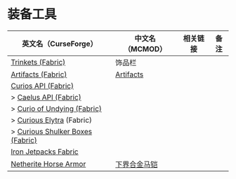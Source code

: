 # 装备工具

| 英文名（CurseForge）                                                                                          | 中文名（MCMOD）                                      | 相关链接 | 备注 |
| ------------------------------------------------------------------------------------------------------------- | ---------------------------------------------------- | -------- | ---- |
| [Trinkets (Fabric)](https://www.curseforge.com/minecraft/mc-mods/trinkets-fabric)                             | 饰品栏                                               |          |      |
| [Artifacts (Fabric)](https://www.curseforge.com/minecraft/mc-mods/artifacts-fabric)                           | [Artifacts](https://www.mcmod.cn/class/2821.html)    |          |      |
| [Curios API (Fabric)](https://www.curseforge.com/minecraft/mc-mods/curios-fabric)                             |                                                      |          |      |
| > [Caelus API (Fabric)](https://www.curseforge.com/minecraft/mc-mods/caelus-fabric)                           |                                                      |          |      |
| > [Curio of Undying (Fabric)](https://www.curseforge.com/minecraft/mc-mods/curio-of-undying-fabric)           |                                                      |          |      |
| > [Curious Elytra](https://www.curseforge.com/minecraft/mc-mods/curious-elytra-fabric) (Fabric)               |                                                      |          |      |
| > [Curious Shulker Boxes (Fabric)](https://www.curseforge.com/minecraft/mc-mods/curious-shulker-boxes-fabric) |                                                      |          |      |
| [Iron Jetpacks Fabric](https://www.curseforge.com/minecraft/mc-mods/iron-jetpacks-fabric)                     |                                                      |          |      |
| [Netherite Horse Armor](https://www.curseforge.com/minecraft/mc-mods/netherite-horse-armor-mod)               | [下界合金马铠](https://www.mcmod.cn/class/2922.html) |          |      |
